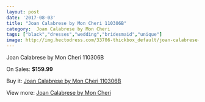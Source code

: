 ```yaml
---
layout: post
date: '2017-08-03'
title: "Joan Calabrese by Mon Cheri 110306B"
category:  Joan Calabrese by Mon Cheri
tags: ["black","dresses","wedding","bridesmaid","unique"]
image: http://img.hectodress.com/33706-thickbox_default/joan-calabrese-by-mon-cheri-110306b.jpg
---
```

Joan Calabrese by Mon Cheri 110306B

On Sales: **$159.99**
<a href="https://www.hectodress.com/-joan-calabrese-by-mon-cheri/15581-joan-calabrese-by-mon-cheri-110306b.html"><amp-img layout="responsive" width="600" height="600" src="//img.hectodress.com/33706-thickbox_default/joan-calabrese-by-mon-cheri-110306b.jpg" alt="Joan Calabrese by Mon Cheri 110306B 0" /></a>

Buy it: [Joan Calabrese by Mon Cheri 110306B](https://www.hectodress.com/-joan-calabrese-by-mon-cheri/15581-joan-calabrese-by-mon-cheri-110306b.html "Joan Calabrese by Mon Cheri 110306B")

View more: [ Joan Calabrese by Mon Cheri](https://www.hectodress.com/285--joan-calabrese-by-mon-cheri " Joan Calabrese by Mon Cheri")